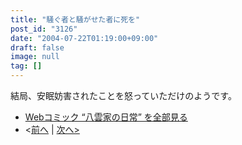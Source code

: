 ```yaml
---
title: "騒ぐ者と騒がせた者に死を"
post_id: "3126"
date: "2004-07-22T01:19:00+09:00"
draft: false
image: null
tag: []
---
```


結局、安眠妨害されたことを怒っていただけのようです。

* [Webコミック “八雲家の日常” を全部見る](/tag/yakumo-family?order=ASC)
* <[前へ](/3124) | [次へ>](/3127)
